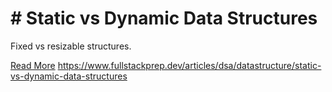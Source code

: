 # # Static vs Dynamic Data Structures

Fixed vs resizable structures.

[Read More](https://www.fullstackprep.dev/articles/dsa/datastructure/static-vs-dynamic-data-structures) https://www.fullstackprep.dev/articles/dsa/datastructure/static-vs-dynamic-data-structures
